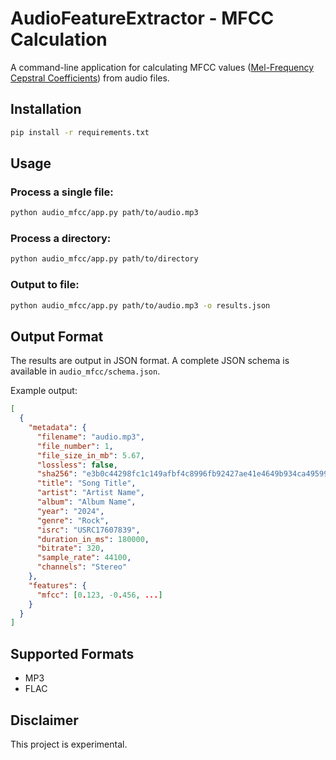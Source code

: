 # AudioFeatureExtractor - MFCC Calculation

A command-line application for calculating MFCC values ([Mel-Frequency Cepstral Coefficients](https://en.wikipedia.org/wiki/Mel-frequency_cepstrum)) from audio files.

## Installation

```bash
pip install -r requirements.txt
```

## Usage

### Process a single file:
```bash
python audio_mfcc/app.py path/to/audio.mp3
```

### Process a directory:
```bash
python audio_mfcc/app.py path/to/directory
```

### Output to file:
```bash
python audio_mfcc/app.py path/to/audio.mp3 -o results.json
```

## Output Format

The results are output in JSON format. A complete JSON schema is available in `audio_mfcc/schema.json`.

Example output:
```json
[
  {
    "metadata": {
      "filename": "audio.mp3",
      "file_number": 1,
      "file_size_in_mb": 5.67,
      "lossless": false,
      "sha256": "e3b0c44298fc1c149afbf4c8996fb92427ae41e4649b934ca495991b7852b855",
      "title": "Song Title",
      "artist": "Artist Name",
      "album": "Album Name",
      "year": "2024",
      "genre": "Rock",
      "isrc": "USRC17607839",
      "duration_in_ms": 180000,
      "bitrate": 320,
      "sample_rate": 44100,
      "channels": "Stereo"
    },
    "features": {
      "mfcc": [0.123, -0.456, ...]
    }
  }
]
```

## Supported Formats
- MP3
- FLAC 

## Disclaimer

This project is experimental.
